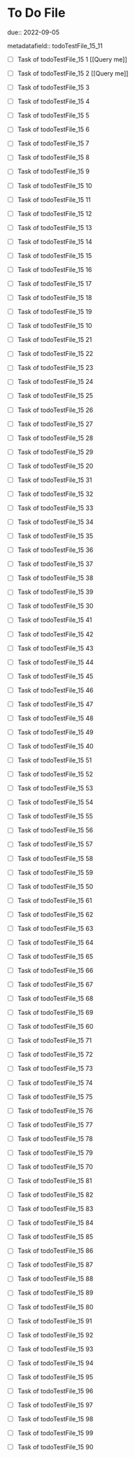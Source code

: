 # To Do File

due:: 2022-09-05

metadatafield:: todoTestFile_15_11

- [ ] Task of todoTestFile_15 1 [[Query me]]
- [ ] Task of todoTestFile_15 2 [[Query me]]
- [ ] Task of todoTestFile_15 3
- [ ] Task of todoTestFile_15 4
- [ ] Task of todoTestFile_15 5
- [ ] Task of todoTestFile_15 6
- [ ] Task of todoTestFile_15 7
- [ ] Task of todoTestFile_15 8
- [ ] Task of todoTestFile_15 9
- [ ] Task of todoTestFile_15 10

- [ ] Task of todoTestFile_15 11 
- [ ] Task of todoTestFile_15 12 
- [ ] Task of todoTestFile_15 13
- [ ] Task of todoTestFile_15 14
- [ ] Task of todoTestFile_15 15
- [ ] Task of todoTestFile_15 16
- [ ] Task of todoTestFile_15 17
- [ ] Task of todoTestFile_15 18
- [ ] Task of todoTestFile_15 19
- [ ] Task of todoTestFile_15 10

- [ ] Task of todoTestFile_15 21 
- [ ] Task of todoTestFile_15 22 
- [ ] Task of todoTestFile_15 23
- [ ] Task of todoTestFile_15 24
- [ ] Task of todoTestFile_15 25
- [ ] Task of todoTestFile_15 26
- [ ] Task of todoTestFile_15 27
- [ ] Task of todoTestFile_15 28
- [ ] Task of todoTestFile_15 29
- [ ] Task of todoTestFile_15 20

- [ ] Task of todoTestFile_15 31 
- [ ] Task of todoTestFile_15 32 
- [ ] Task of todoTestFile_15 33
- [ ] Task of todoTestFile_15 34
- [ ] Task of todoTestFile_15 35
- [ ] Task of todoTestFile_15 36
- [ ] Task of todoTestFile_15 37
- [ ] Task of todoTestFile_15 38
- [ ] Task of todoTestFile_15 39
- [ ] Task of todoTestFile_15 30

- [ ] Task of todoTestFile_15 41 
- [ ] Task of todoTestFile_15 42 
- [ ] Task of todoTestFile_15 43
- [ ] Task of todoTestFile_15 44
- [ ] Task of todoTestFile_15 45
- [ ] Task of todoTestFile_15 46
- [ ] Task of todoTestFile_15 47
- [ ] Task of todoTestFile_15 48
- [ ] Task of todoTestFile_15 49
- [ ] Task of todoTestFile_15 40

- [ ] Task of todoTestFile_15 51 
- [ ] Task of todoTestFile_15 52 
- [ ] Task of todoTestFile_15 53
- [ ] Task of todoTestFile_15 54
- [ ] Task of todoTestFile_15 55
- [ ] Task of todoTestFile_15 56
- [ ] Task of todoTestFile_15 57
- [ ] Task of todoTestFile_15 58
- [ ] Task of todoTestFile_15 59
- [ ] Task of todoTestFile_15 50

- [ ] Task of todoTestFile_15 61 
- [ ] Task of todoTestFile_15 62 
- [ ] Task of todoTestFile_15 63
- [ ] Task of todoTestFile_15 64
- [ ] Task of todoTestFile_15 65
- [ ] Task of todoTestFile_15 66
- [ ] Task of todoTestFile_15 67
- [ ] Task of todoTestFile_15 68
- [ ] Task of todoTestFile_15 69
- [ ] Task of todoTestFile_15 60

- [ ] Task of todoTestFile_15 71 
- [ ] Task of todoTestFile_15 72 
- [ ] Task of todoTestFile_15 73
- [ ] Task of todoTestFile_15 74
- [ ] Task of todoTestFile_15 75
- [ ] Task of todoTestFile_15 76
- [ ] Task of todoTestFile_15 77
- [ ] Task of todoTestFile_15 78
- [ ] Task of todoTestFile_15 79
- [ ] Task of todoTestFile_15 70


- [ ] Task of todoTestFile_15 81 
- [ ] Task of todoTestFile_15 82 
- [ ] Task of todoTestFile_15 83
- [ ] Task of todoTestFile_15 84
- [ ] Task of todoTestFile_15 85
- [ ] Task of todoTestFile_15 86
- [ ] Task of todoTestFile_15 87
- [ ] Task of todoTestFile_15 88
- [ ] Task of todoTestFile_15 89
- [ ] Task of todoTestFile_15 80


- [ ] Task of todoTestFile_15 91 
- [ ] Task of todoTestFile_15 92 
- [ ] Task of todoTestFile_15 93
- [ ] Task of todoTestFile_15 94
- [ ] Task of todoTestFile_15 95
- [ ] Task of todoTestFile_15 96
- [ ] Task of todoTestFile_15 97
- [ ] Task of todoTestFile_15 98
- [ ] Task of todoTestFile_15 99
- [ ] Task of todoTestFile_15 90
